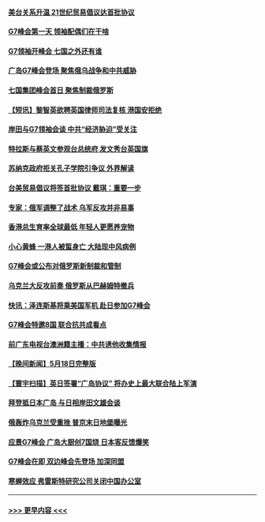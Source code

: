 #### [美台关系升温 21世纪贸易倡议达首批协议](../pages/prog202/a103716539.md?t=05200943) 
#### [G7峰会第一天 领袖配偶们在干啥](../pages/prog202/a103716540.md?t=05200943) 
#### [G7领袖开峰会 七国之外还有谁](../pages/prog202/a103716541.md?t=05200943) 
#### [广岛G7峰会登场 聚焦俄乌战争和中共威胁](../pages/prog202/a103716542.md?t=05200943) 
#### [七国集团峰会首日 聚焦制裁俄罗斯](../pages/prog202/a103716365.md?t=05200943) 
#### [【短讯】黎智英欲聘英国律师司法复核 港国安拒绝](../pages/prog202/a103716366.md?t=05200943) 
#### [岸田与G7领袖会谈 中共“经济胁迫”受关注](../pages/prog202/a103716364.md?t=05200943) 
#### [特拉斯与蔡英文参观台总统府 发文秀台英国旗](../pages/prog202/a103716367.md?t=05200943) 
#### [苏纳克政府拒关孔子学院引争议 外界解读](../pages/prog202/a103716369.md?t=05200943) 
#### [台美贸易倡议将签首批协议 戴琪：重要一步](../pages/prog202/a103716362.md?t=05200943) 
#### [专家：俄军调整了战术 乌军反攻并非易事](../pages/prog202/a103716175.md?t=05200943) 
#### [香港总生育率全球最低 年轻人更愿养宠物](../pages/prog202/a103716171.md?t=05200943) 
#### [小心黄蜂 一港人被蜇身亡 大陆现中风病例](../pages/prog202/a103716164.md?t=05200943) 
#### [G7峰会或公布对俄罗斯新制裁和管制](../pages/prog202/a103716156.md?t=05200943) 
#### [乌克兰大反攻前奏 俄罗斯从巴赫姆特撤兵](../pages/prog202/a103716134.md?t=05200943) 
#### [快讯：泽连斯基将乘美国军机 赴日参加G7峰会](../pages/prog202/a103716144.md?t=05200943) 
#### [G7峰会特邀8国 联合抗共成看点](../pages/prog202/a103716109.md?t=05200943) 
#### [前广东电视台澳洲籍主播：中共诱他收集情报](../pages/prog202/a103716083.md?t=05200943) 
#### [【晚间新闻】5月18日完整版](../pages/prog202/a103715987.md?t=05200943) 
#### [【寰宇扫描】英日签署“广岛协议” 将办史上最大联合陆上军演](../pages/prog202/a103715999.md?t=05200943) 
#### [拜登抵日本广岛 与日相岸田文雄会谈](../pages/prog202/a103715993.md?t=05200943) 
#### [俄轰炸乌克兰受重挫 普京末日地堡曝光](../pages/prog202/a103715991.md?t=05200943) 
#### [应景G7峰会 广岛大厨创7国烧 日本客反馈爆笑](../pages/prog202/a103715897.md?t=05200943) 
#### [G7峰会在即 双边峰会先登场 加深同盟](../pages/prog202/a103715887.md?t=05200943) 
#### [寒蝉效应 弗雷斯特研究公司关闭中国办公室](../pages/prog202/a103715863.md?t=05200943) 

----
#### [ >>> 更早内容 <<< ](../indexes/prog202-earlier.md)
